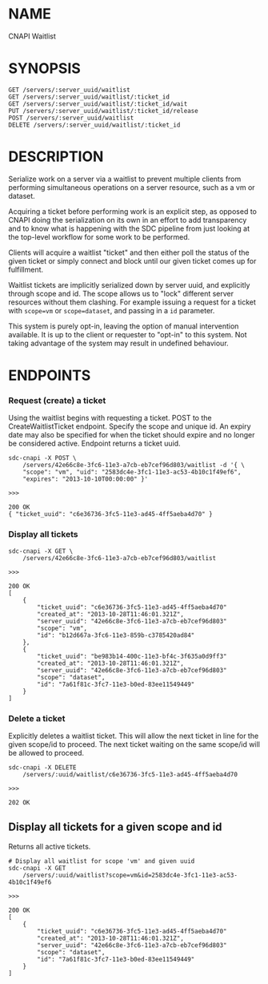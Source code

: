 # NAME

CNAPI Waitlist

# SYNOPSIS

    GET /servers/:server_uuid/waitlist
    GET /servers/:server_uuid/waitlist/:ticket_id
    GET /servers/:server_uuid/waitlist/:ticket_id/wait
    PUT /servers/:server_uuid/waitlist/:ticket_id/release
    POST /servers/:server_uuid/waitlist
    DELETE /servers/:server_uuid/waitlist/:ticket_id


# DESCRIPTION

Serialize work on a server via a waitlist to prevent multiple clients from
performing simultaneous operations on a server resource, such as a vm or
dataset.

Acquiring a ticket before performing work is an explicit step, as opposed to
CNAPI doing the serialization on its own in an effort to add transparency and
to know what is happening with the SDC pipeline from just looking at the
top-level workflow for some work to be performed.

Clients will acquire a waitlist "ticket" and then either poll the status of the
given ticket or simply connect and block until our given ticket comes up for
fulfillment.

Waitlist tickets are implicitly serialized down by server uuid, and explicitly
through scope and id. The scope allows us to "lock" different server resources
without them clashing. For example issuing a request for a ticket with
`scope=vm` or `scope=dataset`, and passing in a `id` parameter.

This system is purely opt-in, leaving the option of manual intervention
available. It is up to the client or requester to "opt-in" to this system. Not
taking advantage of the system may result in undefined behaviour.


# ENDPOINTS

### Request (create) a ticket

Using the waitlist begins with requesting a ticket. POST to the
CreateWaitlistTicket endpoint. Specify the scope and unique id. An expiry date
may also be specified for when the ticket should expire and no longer be
considered active. Endpoint returns a ticket uuid.

    sdc-cnapi -X POST \
        /servers/42e66c8e-3fc6-11e3-a7cb-eb7cef96d803/waitlist -d '{ \
        "scope": "vm", "uid": "2583dc4e-3fc1-11e3-ac53-4b10c1f49ef6",
        "expires": "2013-10-10T00:00:00" }'

    >>>

    200 OK
    { "ticket_uuid": "c6e36736-3fc5-11e3-ad45-4ff5aeba4d70" }
    

### Display all tickets

    sdc-cnapi -X GET \
        /servers/42e66c8e-3fc6-11e3-a7cb-eb7cef96d803/waitlist

    >>>

    200 OK
    [
        {
            "ticket_uuid": "c6e36736-3fc5-11e3-ad45-4ff5aeba4d70"
            "created_at": "2013-10-28T11:46:01.321Z",
            "server_uuid": "42e66c8e-3fc6-11e3-a7cb-eb7cef96d803"
            "scope": "vm",
            "id": "b12d667a-3fc6-11e3-859b-c3785420ad84"
        },
        {
            "ticket_uuid": "be983b14-400c-11e3-bf4c-3f635a0d9ff3"
            "created_at": "2013-10-28T11:46:01.321Z",
            "server_uuid": "42e66c8e-3fc6-11e3-a7cb-eb7cef96d803"
            "scope": "dataset",
            "id": "7a61f81c-3fc7-11e3-b0ed-83ee11549449"
        }
    ]


### Delete a ticket

Explicitly deletes a waitlist ticket. This will allow the next ticket in line
for the given scope/id to proceed. The next ticket waiting on the same scope/id
will be allowed to proceed.

    sdc-cnapi -X DELETE 
        /servers/:uuid/waitlist/c6e36736-3fc5-11e3-ad45-4ff5aeba4d70

    >>>

    202 OK
    

## Display all tickets for a given scope and id

Returns all active tickets.

    # Display all waitlist for scope 'vm' and given uuid
    sdc-cnapi -X GET
        /servers/:uuid/waitlist?scope=vm&id=2583dc4e-3fc1-11e3-ac53-4b10c1f49ef6

    >>>

    200 OK
    [
        {
            "ticket_uuid": "c6e36736-3fc5-11e3-ad45-4ff5aeba4d70"
            "created_at": "2013-10-28T11:46:01.321Z",
            "server_uuid": "42e66c8e-3fc6-11e3-a7cb-eb7cef96d803"
            "scope": "dataset",
            "id": "7a61f81c-3fc7-11e3-b0ed-83ee11549449"
        }
    ]

